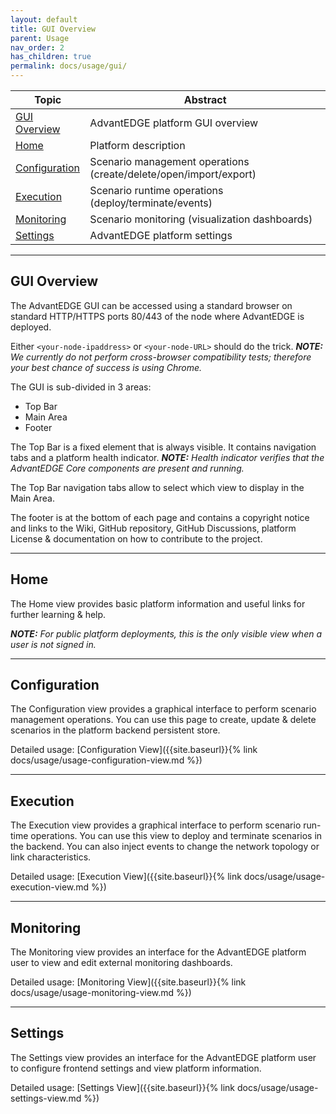 ```yaml
---
layout: default
title: GUI Overview
parent: Usage
nav_order: 2
has_children: true
permalink: docs/usage/gui/
---
```


Topic | Abstract
------|------
[GUI Overview](#gui-overview) | AdvantEDGE platform GUI overview
[Home](#home) | Platform description
[Configuration](#configuration) | Scenario management operations (create/delete/open/import/export)
[Execution](#execution) | Scenario runtime operations (deploy/terminate/events)
[Monitoring](#monitoring) | Scenario monitoring (visualization dashboards)
[Settings](#settings) | AdvantEDGE platform settings

----
## GUI Overview
The AdvantEDGE GUI can be accessed using a standard browser on standard HTTP/HTTPS ports 80/443 of the node where AdvantEDGE is deployed.

Either `<your-node-ipaddress>` or `<your-node-URL>` should do the trick.
_**NOTE:** We currently do not perform cross-browser compatibility tests; therefore your best chance of success is using Chrome._

The GUI is sub-divided in 3 areas:
- Top Bar
- Main Area
- Footer

The Top Bar is a fixed element that is always visible. It contains navigation tabs and a platform health indicator.
_**NOTE:** Health indicator verifies that the AdvantEDGE Core components are present and running._

The Top Bar navigation tabs allow to select which view to display in the Main Area.

The footer is at the bottom of each page and contains a copyright notice and links to the Wiki, GitHub repository, GitHub Discussions, platform License & documentation on how to contribute to the project.

----
## Home
The Home view provides basic platform information and useful links for further learning & help.

_**NOTE:** For public platform deployments, this is the only visible view when a user is not signed in._

----
## Configuration
The Configuration view provides a graphical interface to perform scenario management operations. You can use this page to create, update & delete scenarios in the platform backend persistent store.

Detailed usage: [Configuration View]({{site.baseurl}}{% link docs/usage/usage-configuration-view.md %})

----
## Execution
The Execution view provides a graphical interface to perform scenario run-time operations. You can use this view to deploy and terminate scenarios in the backend. You can also inject events to change the network topology or link characteristics.

Detailed usage: [Execution View]({{site.baseurl}}{% link docs/usage/usage-execution-view.md %})

----
## Monitoring
The Monitoring view provides an interface for the AdvantEDGE platform user to view and edit external monitoring dashboards.

Detailed usage: [Monitoring View]({{site.baseurl}}{% link docs/usage/usage-monitoring-view.md %})

----
## Settings
The Settings view provides an interface for the AdvantEDGE platform user to configure frontend settings and view platform information.

Detailed usage: [Settings View]({{site.baseurl}}{% link docs/usage/usage-settings-view.md %})
